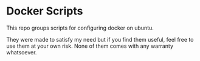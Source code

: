 # Docker Scripts

This repo groups scripts for configuring docker on ubuntu.

They were made to satisfy my need but if you find them useful, feel free to use them at your own risk. None of them comes with any warranty whatsoever.
